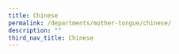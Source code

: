```yaml
---
title: Chinese
permalink: /departments/mother-tongue/chinese/
description: ""
third_nav_title: Chinese
---
```

